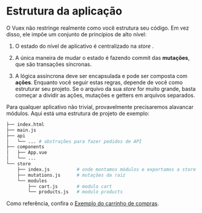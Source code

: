 # Estrutura da aplicação

O Vuex não restringe realmente como você estrutura seu código. Em vez disso, ele impõe um conjunto de princípios de alto nível:

1. O estado do nível de aplicativo é centralizado na _store_ .

2. A única maneira de mudar o estado é fazendo commit das **mutações**, que são transações síncronas.

3. A lógica assíncrona deve ser encapsulada e pode ser composta com **ações**.
Enquanto você seguir estas regras, depende de você como estruturar seu projeto. Se o arquivo da sua _store_  for muito grande, basta começar a dividir as ações, mutações e getters em arquivos separados.

Para qualquer aplicativo não trivial, provavelmente precisaremos alavancar módulos. Aqui está uma estrutura de projeto de exemplo:

``` bash
├── index.html
├── main.js
├── api
│   └── ... # abstrações para fazer pedidos de API
├── components
│   ├── App.vue
│   └── ...
└── store
    ├── index.js          # onde montamos módulos e exportamos a store    ├── actions.js            # ações da raiz
    ├── mutations.js      # mutações da raiz
    └── modules
        ├── cart.js       # modulo cart
        └── products.js   # modulo products
```

Como referência, confira o [Exemplo do carrinho de compras](https://github.com/vuejs/vuex/tree/dev/examples/shopping-cart).
